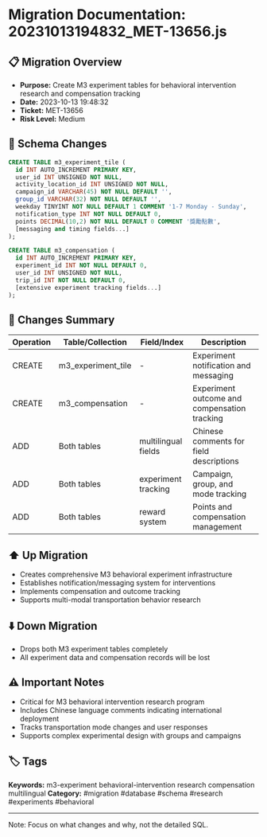 # Migration Documentation: 20231013194832_MET-13656.js

## 📋 Migration Overview
- **Purpose:** Create M3 experiment tables for behavioral intervention research and compensation tracking
- **Date:** 2023-10-13 19:48:32
- **Ticket:** MET-13656
- **Risk Level:** Medium

## 🔧 Schema Changes
```sql
CREATE TABLE m3_experiment_tile (
  id INT AUTO_INCREMENT PRIMARY KEY,
  user_id INT UNSIGNED NOT NULL,
  activity_location_id INT UNSIGNED NOT NULL,
  campaign_id VARCHAR(45) NOT NULL DEFAULT '',
  group_id VARCHAR(32) NOT NULL DEFAULT '',
  weekday TINYINT NOT NULL DEFAULT 1 COMMENT '1-7 Monday - Sunday',
  notification_type INT NOT NULL DEFAULT 0,
  points DECIMAL(10,2) NOT NULL DEFAULT 0 COMMENT '獎勵點數',
  [messaging and timing fields...]
);

CREATE TABLE m3_compensation (
  id INT AUTO_INCREMENT PRIMARY KEY,
  experiment_id INT NOT NULL DEFAULT 0,
  user_id INT UNSIGNED NOT NULL,
  trip_id INT NOT NULL DEFAULT 0,
  [extensive experiment tracking fields...]
);
```

## 📝 Changes Summary
| Operation | Table/Collection | Field/Index | Description |
|-----------|-----------------|-------------|-------------|
| CREATE | m3_experiment_tile | - | Experiment notification and messaging |
| CREATE | m3_compensation | - | Experiment outcome and compensation tracking |
| ADD | Both tables | multilingual fields | Chinese comments for field descriptions |
| ADD | Both tables | experiment tracking | Campaign, group, and mode tracking |
| ADD | Both tables | reward system | Points and compensation management |

## ⬆️ Up Migration
- Creates comprehensive M3 behavioral experiment infrastructure
- Establishes notification/messaging system for interventions
- Implements compensation and outcome tracking
- Supports multi-modal transportation behavior research

## ⬇️ Down Migration
- Drops both M3 experiment tables completely
- All experiment data and compensation records will be lost

## ⚠️ Important Notes
- Critical for M3 behavioral intervention research program
- Includes Chinese language comments indicating international deployment
- Tracks transportation mode changes and user responses
- Supports complex experimental design with groups and campaigns

## 🏷️ Tags
**Keywords:** m3-experiment behavioral-intervention research compensation multilingual
**Category:** #migration #database #schema #research #experiments #behavioral

---
Note: Focus on what changes and why, not the detailed SQL.